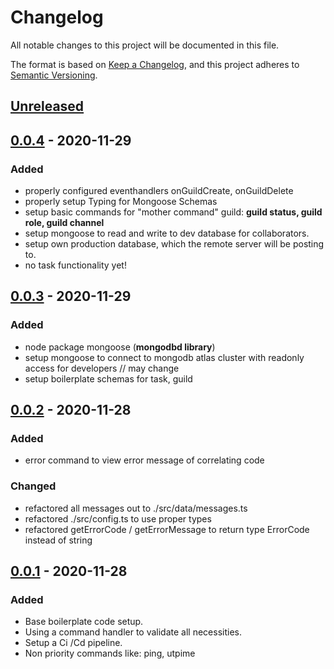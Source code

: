# Changelog

All notable changes to this project will be documented in this file.

The format is based on [Keep a Changelog](https://keepachangelog.com/en/1.0.0/),
and this project adheres to [Semantic Versioning](https://semver.org/spec/v2.0.0.html).

## [Unreleased]

## [0.0.4] - 2020-11-29

### Added

- properly configured eventhandlers onGuildCreate, onGuildDelete
- properly setup Typing for Mongoose Schemas
- setup basic commands for "mother command" guild: **guild status, guild role, guild channel**
- setup mongoose to read and write to dev database for collaborators.
- setup own production database, which the remote server will be posting to.
- no task functionality yet!

## [0.0.3] - 2020-11-29

### Added

- node package mongoose (**mongodbd library**)
- setup mongoose to connect to mongodb atlas cluster with readonly access for developers // may change
- setup boilerplate schemas for task, guild

## [0.0.2] - 2020-11-28

### Added

- error command to view error message of correlating code

### Changed

- refactored all messages out to ./src/data/messages.ts
- refactored ./src/config.ts to use proper types
- refactored getErrorCode / getErrorMessage to return type ErrorCode instead of string

## [0.0.1] - 2020-11-28

### Added

- Base boilerplate code setup.
- Using a command handler to validate all necessities.
- Setup a Ci /Cd pipeline.
- Non priority commands like: ping, utpime

[unreleased]: https://github.com/rbrtbrnschn/mr-taskman/compare/v0.0.3...HEAD
[1.0.0]: https://github.com/rbrtbrnschn/mr-taskman/compare/v0.3.0...v1.0.0
[0.3.0]: https://github.com/rbrtbrnschn/mr-taskman/compare/v0.2.0...v0.3.0
[0.2.0]: https://github.com/rbrtbrnschn/mr-taskman/compare/v0.1.0...v0.2.0
[0.1.0]: https://github.com/rbrtbrnschn/mr-taskman/compare/v0.0.8...v0.1.0
[0.0.8]: https://github.com/rbrtbrnschn/mr-taskman/compare/v0.0.7...v0.0.8
[0.0.7]: https://github.com/rbrtbrnschn/mr-taskman/compare/v0.0.6...v0.0.7
[0.0.6]: https://github.com/rbrtbrnschn/mr-taskman/compare/v0.0.5...v0.0.6
[0.0.5]: https://github.com/rbrtbrnschn/mr-taskman/compare/v0.0.4...v0.0.5
[0.0.4]: https://github.com/rbrtbrnschn/mr-taskman/compare/v0.0.3...v0.0.4
[0.0.3]: https://github.com/rbrtbrnschn/mr-taskman/compare/v0.0.2...v0.0.3
[0.0.2]: https://github.com/rbrtbrnschn/mr-taskman/compare/v0.0.1...v0.0.2
[0.0.1]: https://github.com/rbrtbrnschn/mr-taskman/releases/tag/v0.0.1
